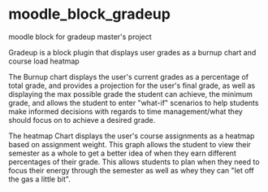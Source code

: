 # moodle_block_gradeup
moodle block for gradeup master's project

Gradeup is a block plugin that displays user grades as a burnup chart and course load heatmap

The Burnup chart displays the user's current grades as a percentage of total grade, and provides a projection for the user's final grade, as well as displaying the max possible grade the student can achieve, the minimum grade, and allows the student to enter "what-if" scenarios to help students make informed decisions with regards to time management/what they should focus on to achieve a desired grade.

The heatmap Chart displays the user's course assignments as a heatmap based on assignment weight. This graph allows the student to view their semester as a whole to get a better idea of when they earn different percentages of their grade. This allows students to plan when they need to focus their energy through the semester as well as whey they can "let off the gas a little bit".


